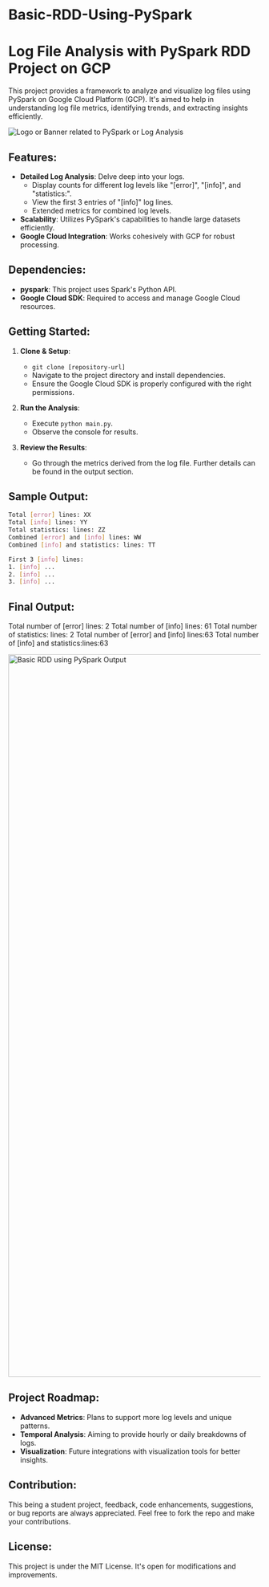 # Basic-RDD-Using-PySpark

# Log File Analysis with PySpark RDD Project on GCP

This project provides a framework to analyze and visualize log files using PySpark on Google Cloud Platform (GCP). It's aimed to help in understanding log file metrics, identifying trends, and extracting insights efficiently.

![Logo or Banner related to PySpark or Log Analysis](path_to_logo_or_banner.jpg)

## Features:
- **Detailed Log Analysis**: Delve deep into your logs.
    - Display counts for different log levels like "[error]", "[info]", and "statistics:".
    - View the first 3 entries of "[info]" log lines.
    - Extended metrics for combined log levels.
- **Scalability**: Utilizes PySpark's capabilities to handle large datasets efficiently.
- **Google Cloud Integration**: Works cohesively with GCP for robust processing.

## Dependencies:
- **pyspark**: This project uses Spark's Python API.
- **Google Cloud SDK**: Required to access and manage Google Cloud resources.

## Getting Started:

1. **Clone & Setup**:
    - `git clone [repository-url]`
    - Navigate to the project directory and install dependencies.
    - Ensure the Google Cloud SDK is properly configured with the right permissions.

2. **Run the Analysis**:
    - Execute `python main.py`.
    - Observe the console for results.

3. **Review the Results**:
    - Go through the metrics derived from the log file. Further details can be found in the output section.

## Sample Output:
```bash
Total [error] lines: XX
Total [info] lines: YY
Total statistics: lines: ZZ
Combined [error] and [info] lines: WW
Combined [info] and statistics: lines: TT

First 3 [info] lines:
1. [info] ...
2. [info] ...
3. [info] ...
```

## Final Output:
 Total number of [error] lines: 2
Total number of [info] lines: 61
Total number of statistics: lines: 2
Total number of [error] and [info] lines:63
Total number of [info] and statistics:lines:63

<img width="1440" alt="Basic RDD using PySpark Output" src="https://github.com/franketang/Basic-RDD-Using-PySpark/assets/29631514/f060520b-3351-4444-8d3e-0ed20b0f9949">


## Project Roadmap:
- **Advanced Metrics**: Plans to support more log levels and unique patterns.
- **Temporal Analysis**: Aiming to provide hourly or daily breakdowns of logs.
- **Visualization**: Future integrations with visualization tools for better insights.

## Contribution:
This being a student project, feedback, code enhancements, suggestions, or bug reports are always appreciated. Feel free to fork the repo and make your contributions.

## License:
This project is under the MIT License. It's open for modifications and improvements.
